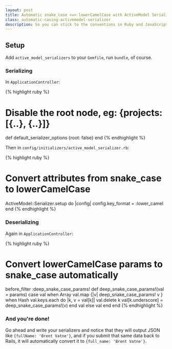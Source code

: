 ```yaml
---
layout: post
title: Automatic snake_case <=> lowerCamelCase with ActiveModel Serializer
class: automatic-casing-activemodel-serializer
description: So you can stick to the conventions in Ruby and JavaScript and have it just work.
---
```


## Setup

Add `active_model_serializers` to your `Gemfile`, run `bundle`, of course.

### Serializing

In `ApplicationController`:

  {% highlight ruby %}
   # Disable the root node, eg: {projects: [{..}, {..}]}
  def default_serializer_options
    {root: false}
  end
  {% endhighlight %}

Then in `config/initializers/active_model_serializer.rb`:

  {% highlight ruby %}
   # Convert attributes from snake_case to lowerCamelCase
  ActiveModel::Serializer.setup do |config|
    config.key_format = :lower_camel
  end
  {% endhighlight %}


### Deserializing

Again in `ApplicationController`:

  {% highlight ruby %}
   # Convert lowerCamelCase params to snake_case automatically
  before_filter :deep_snake_case_params!
  def deep_snake_case_params!(val = params)
    case val
    when Array
      val.map {|v| deep_snake_case_params! v }
    when Hash
      val.keys.each do |k, v = val[k]|
        val.delete k
        val[k.underscore] = deep_snake_case_params!(v)
      end
      val
    else
      val
    end
  end
  {% endhighlight %}

### And you're done!

Go ahead and write your serializers and notice that they will output
JSON like `{fullName: 'Brent Vatne'}`, and if you submit that same data
back to Rails, it will automatically convert it to `{full_name: 'Brent Vatne'}`.
